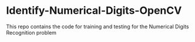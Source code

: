 # Identify-Numerical-Digits-OpenCV
This repo contains the code for training and testing for the Numerical Digits Recognition problem
